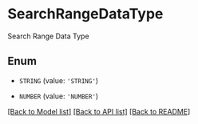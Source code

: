 # SearchRangeDataType

Search Range Data Type

## Enum

* `STRING` (value: `'STRING'`)

* `NUMBER` (value: `'NUMBER'`)

[[Back to Model list]](../README.md#documentation-for-models) [[Back to API list]](../README.md#documentation-for-api-endpoints) [[Back to README]](../README.md)


